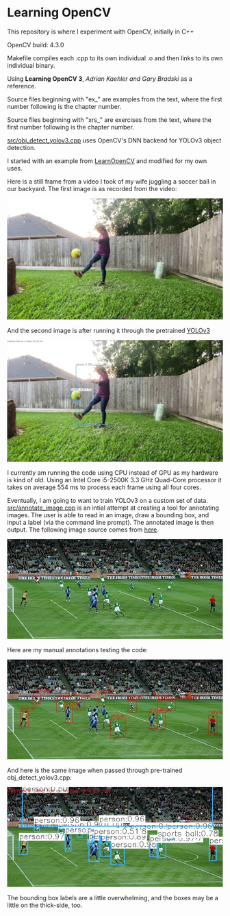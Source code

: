 # Learning OpenCV

This repository is where I experiment with OpenCV, initially in C++

OpenCV build: 4.3.0

Makefile compiles each .cpp to its own individual .o and then links to its own individual binary.

Using **Learning OpenCV 3**, *Adrian Kaehler and Gary Bradski* as a reference.

Source files beginning with "ex_" are examples from the text, where the first number following is the chapter number.

Source files beginning with "xrs_" are exercises from the text, where the first number following is the chapter number.

[src/obj_detect_yolov3.cpp](src/obj_detect_yolov3.cpp) uses OpenCV's DNN backend for YOLOv3 object detection.

I started with an example from [LearnOpenCV](https://github.com/spmallick/learnopencv/blob/master/ObjectDetection-YOLO/object_detection_yolo.cpp) and modified for my own uses.

Here is a still frame from a video I took of my wife juggling a soccer ball in our backyard.  The first image is as recorded from the video:

![Raw_Image](doc/kim_soccer_converted_still.jpg "Raw Image")

And the second image is after running it through the pretrained [YOLOv3](https://pjreddie.com/darknet/yolo/)

![Processed_Image](doc/kim_soccer_yolo_out_cpp_still.jpg "Processed Image")

I currently am running the code using CPU instead of GPU as my hardware is kind of old.  Using an Intel Core i5-2500K 3.3 GHz Quad-Core processor it takes on average 554 ms to process each frame using all four cores.

Eventually, I am going to want to train YOLOv3 on a custom set of data.  [src/annotate_image.cpp](src/annotate_image.cpp) is an intial attempt at creating a tool for annotating images.  The user is able to read in an image, draw a bounding box, and input a label (via the command line prompt).  The annotated image is then output.  The following image source comes from [here](https://www.dochara.com/the-irish/sport-the-irish/soccer-in-ireland/attachment/ireland-soccer/).

![Raw_Image](doc/ireland-soccer.jpg "Raw Image")

Here are my manual annotations testing the code:

![Annotated_Image](doc/ireland-soccer_annotated.jpg "Annotated Image")

And here is the same image when passed through pre-trained obj_detect_yolov3.cpp:

![Processed_Image](doc/ireland-soccer_yolo_out_cpp.jpg "YOLOv3 processed Image")

The bounding box labels are a little overwhelming, and the boxes may be a little on the thick-side, too.
